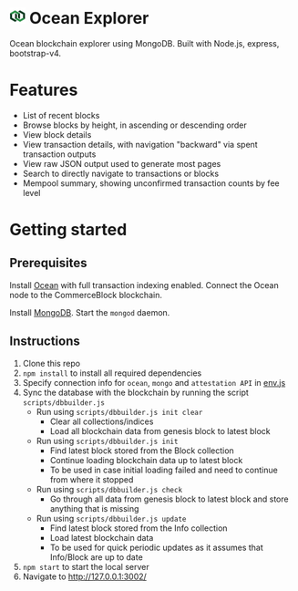 # ![Ocean Explorer](public/img/logo/cb-icon.png) Ocean Explorer

Ocean blockchain explorer using MongoDB. Built with Node.js, express, bootstrap-v4.

# Features

* List of recent blocks
* Browse blocks by height, in ascending or descending order
* View block details
* View transaction details, with navigation "backward" via spent transaction outputs
* View raw JSON output used to generate most pages
* Search to directly navigate to transactions or blocks
* Mempool summary, showing unconfirmed transaction counts by fee level

# Getting started

## Prerequisites

Install [Ocean](https://github.com/commerceblock/ocean) with full transaction indexing enabled. Connect the Ocean node to the CommerceBlock blockchain.

Install [MongoDB](https://docs.mongodb.com/manual/installation/). Start the `mongod` daemon.

## Instructions

1. Clone this repo
2. `npm install` to install all required dependencies
3. Specify connection info for `ocean`, `mongo` and `attestation API` in [env.js](helpers/env.js)
4. Sync the database with the blockchain by running the script `scripts/dbbuilder.js`
    - Run using `scripts/dbbuilder.js init clear`
        - Clear all collections/indices
        - Load all blockchain data from genesis block to latest block
    - Run using `scripts/dbbuilder.js init`
        - Find latest block stored from the Block collection
        - Continue loading blockchain data up to latest block
        - To be used in case initial loading failed and need to continue from where it stopped
    - Run using `scripts/dbbuilder.js check`
        - Go through all data from genesis block to latest block and store anything that is missing
    - Run using `scripts/dbbuilder.js update`
        - Find latest block stored from the Info collection
        - Load latest blockchain data
        - To be used for quick periodic updates as it assumes that Info/Block are up to date
5. `npm start` to start the local server
6. Navigate to http://127.0.0.1:3002/
